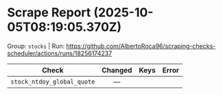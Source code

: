 # Scrape Report (2025-10-05T08:19:05.370Z)

Group: `stocks`  |  Run: https://github.com/AlbertoRoca96/scraping-checks-scheduler/actions/runs/18256174237

| Check | Changed | Keys | Error |
|---|:---:|:--|:--|
| `stock_ntdoy_global_quote` | — |  |  |
